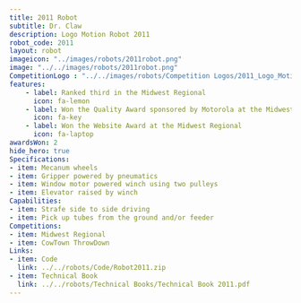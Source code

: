 ```yaml
---
title: 2011 Robot
subtitle: Dr. Claw
description: Logo Motion Robot 2011
robot_code: 2011
layout: robot
imageicon: "../images/robots/2011robot.png"
image: "../../images/robots/2011robot.png"
CompetitionLogo : "../../images/robots/Competition Logos/2011_Logo_Motion.png"
features:
    - label: Ranked third in the Midwest Regional
      icon: fa-lemon
    - label: Won the Quality Award sponsored by Motorola at the Midwest Regional
      icon: fa-key 
    - label: Won the Website Award at the Midwest Regional
      icon: fa-laptop 
awardsWon: 2
hide_hero: true
Specifications:
- item: Mecanum wheels
- item: Gripper powered by pneumatics
- item: Window motor powered winch using two pulleys
- item: Elevator raised by winch
Capabilities:
- item: Strafe side to side driving
- item: Pick up tubes from the ground and/or feeder
Competitions:
- item: Midwest Regional
- item: CowTown ThrowDown
Links:
- item: Code
  link: ../../robots/Code/Robot2011.zip
- item: Technical Book
  link: ../../robots/Technical Books/Technical Book 2011.pdf
---
```

